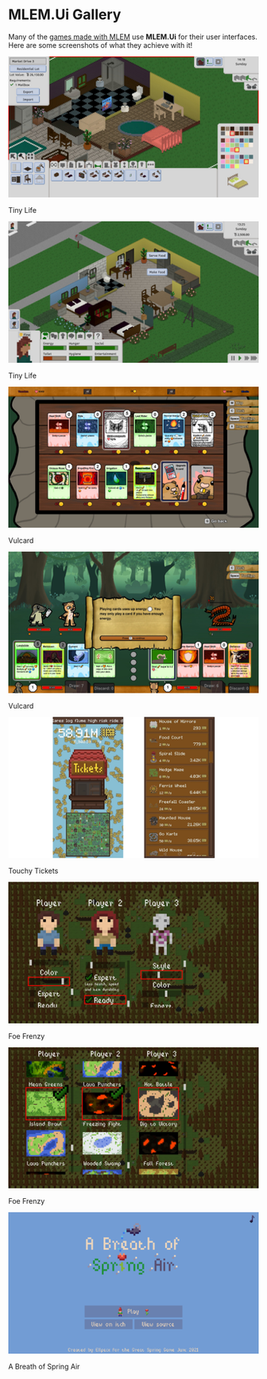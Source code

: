 ﻿# MLEM.Ui Gallery

Many of the [games made with MLEM](https://mlem.ellpeck.de/index.html#made-with-mlem) use **MLEM.Ui** for their user interfaces. Here are some screenshots of what they achieve with it!

![](../../Media/Showcase/TinyLife1.jpg)

Tiny Life

![](../../Media/Showcase/TinyLife2.jpg)

Tiny Life

![](../../Media/Showcase/Vulcard1.jpg)

Vulcard

![](../../Media/Showcase/Vulcard2.jpg)

Vulcard

![](../../Media/Showcase/TouchyTickets.png)

Touchy Tickets

![](../../Media/Showcase/FoeFrenzy1.jpg)

Foe Frenzy

![](../../Media/Showcase/FoeFrenzy2.jpg)

Foe Frenzy

![](../../Media/Showcase/ABreathOfSpringAir.png)

A Breath of Spring Air
